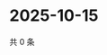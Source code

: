 # 2025-10-15

共 0 条

<!-- BEGIN ZHIHUVIDEO -->
<!-- 最后更新时间 Wed Oct 15 2025 12:13:48 GMT+0800 (China Standard Time) -->

<!-- END ZHIHUVIDEO -->

